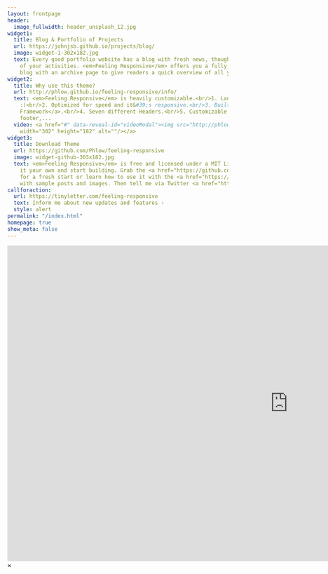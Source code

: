 ```yaml
---
layout: frontpage
header:
  image_fullwidth: header_unsplash_12.jpg
widget1:
  title: Blog & Portfolio of Projects
  url: https://johnjsb.github.io/projects/blog/
  image: widget-1-302x182.jpg
  text: Every good portfolio website has a blog with fresh news, thoughts and develop&shy;ments
    of your activities. <em>Feeling Responsive</em> offers you a fully functional
    blog with an archive page to give readers a quick overview of all your posts.
widget2:
  title: Why use this theme?
  url: http://phlow.github.io/feeling-responsive/info/
  text: <em>Feeling Responsive</em> is heavily customizable.<br/>1. Language-Support
    :)<br/>2. Optimized for speed and it&#39;s responsive.<br/>3. Built on <a href="http://foundation.zurb.com/">Foundation
    Framework</a>.<br/>4. Seven different Headers.<br/>5. Customizable navigation,
    footer,...
  video: <a href="#" data-reveal-id="videoModal"><img src="http://phlow.github.io/feeling-responsive/images/start-video-feeling-responsive-302x182.jpg"
    width="302" height="182" alt=""/></a>
widget3:
  title: Download Theme
  url: https://github.com/Phlow/feeling-responsive
  image: widget-github-303x182.jpg
  text: <em>Feeling Responsive</em> is free and licensed under a MIT License. Make
    it your own and start building. Grab the <a href="https://github.com/Phlow/feeling-responsive/tree/bare-bones-version">Bare-Bones-Version</a>
    for a fresh start or learn how to use it with the <a href="https://github.com/Phlow/feeling-responsive/tree/gh-pages">education-version</a>
    with sample posts and images. Then tell me via Twitter <a href="http://twitter.com/phlow">@phlow</a>.
callforaction:
  url: https://tinyletter.com/feeling-responsive
  text: Inform me about new updates and features ›
  style: alert
permalink: "/index.html"
homepage: true
show_meta: false
---
```


<div id="videoModal" class="reveal-modal large" data-reveal="">
  <div class="flex-video widescreen vimeo" style="display: block;">
    <iframe width="1280" height="720" src="https://www.youtube.com/embed/3b5zCFSmVvU" frameborder="0" allowfullscreen></iframe>
  </div>
  <a class="close-reveal-modal">&#215;</a>
</div>
